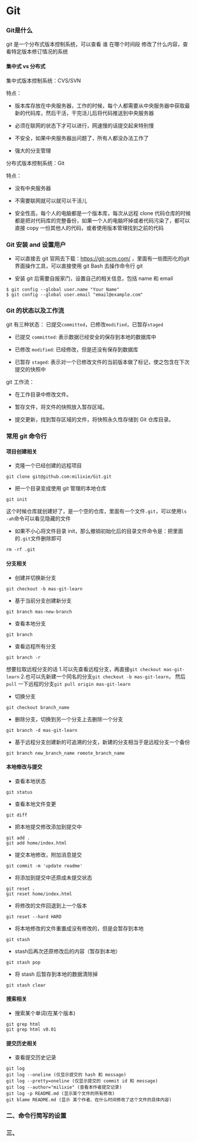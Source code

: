 # Git

### Git是什么

git 是一个分布式版本控制系统，可以查看 谁 在哪个时间段 修改了什么内容，查看特定版本修订情况的系统

#### 集中式 vs 分布式

集中式版本控制系统：CVS/SVN

特点：

- 版本库存放在中央服务器，工作的时候，每个人都需要从中央服务器中获取最新的代码库，然后干活，干完活儿后将代码推送到中央服务器

- 必须在联网的状态下才可以进行，网速慢的话提交起来特别慢

- 不安全，如果中央服务器出问题了，所有人都没办法工作了

- 强大的分支管理

分布式版本控制系统：Git

特点：

- 没有中央服务器

- 不需要联网就可以就可以干活儿

- 安全性高，每个人的电脑都是一个版本库，每次从远程 clone 代码仓库的时候都是把对代码库的完整备份，如果一个人的电脑坏掉或者代码污染了，都可以直接 copy 一份其他人的代码，或者使用版本管理找到之前的代码

### Git 安装 and 设置用户

- 可以直接去 git 官网去下载：https://git-scm.com/ ，里面有一些图形化的git界面操作工具，可以直接使用 git Bash 去操作命令行 git

- 安装 git 后需要自报家门，设置自己的相关信息，包括 name 和 email

```
$ git config --global user.name "Your Name"
$ git config --global user.email "email@example.com"

```
### Git 的状态以及工作流

git 有三种状态： 已提交`committed`，已修改`modified`，已暂存`staged`

- 已提交 `committed`: 表示数据已经安全的保存到本地的数据库中

- 已修改 `modified`: 已经修改，但是还没有保存到数据库

- 已暂存 `staged`: 表示对一个已修改文件的当前版本做了标记，使之包含在下次提交的快照中

git 工作流：

- 在工作目录中修改文件。

- 暂存文件，将文件的快照放入暂存区域。

- 提交更新，找到暂存区域的文件，将快照永久性存储到 Git 仓库目录。


### 常用 git 命令行

#### 项目创建相关

- 克隆一个已经创建的远程项目

```
git clone git@github.com:milixie/Git.git
```

- 把一个目录变成使用 git 管理的本地仓库

```
git init
```
这个时候仓库就创建好了，是一个空的仓库，里面有一个文件`.git`，可以使用`ls -ah`命令可以看见隐藏的文件

- 如果不小心将文件目录 init，那么撤销初始化后的目录文件命令是：把里面的`.git`文件删除即可

```
rm -rf .git
```

#### 分支相关

- 创建并切换新分支

```
git checkout -b mas-git-learn
```

- 基于当前分支创建新分支

```
git branch mas-new-branch
```

- 查看本地分支

```
git branch
```

- 查看远程所有分支

```
git branch -r
```
想要拉取远程分支的话
1.可以先查看远程分支，再直接`git checkout mas-git-learn`
2.也可以先新建一个同名的分支`git checkout -b mas-git-learn`， 然后 `pull` 一下远程的分支`git pull origin mas-git-learn`

- 切换分支

```
git checkout branch_name
```

- 删除分支，切换到另一个分支上去删除一个分支

```
git branch -d mas-git-learn
```

- 基于远程分支创建新的可追溯的分支，新建的分支相当于是远程分支一个备份

```
git branch new_branch_name remote_branch_name
```

#### 本地修改与提交

- 查看本地状态

```
git status
```
- 查看本地文件变更

```
git diff
```

- 把本地提交修改添加到提交中

```
git add .
git add home/index.html
```

- 提交本地修改，附加消息提交

```
git commit -m 'update readme'
```

- 将添加到提交中还原成未提交状态

```
git reset .
git reset home/index.html
```

- 将修改的文件回退到上一个版本

```
git reset --hard HARD
```

- 将本地修改的文件重置成没有修改的，但是会暂存到本地

```
git stash
```
- stash后再次还原修改后的内容（暂存到本地）
```
git stash pop
```

- 将 stash 后暂存到本地的数据清除掉

```
git stash clear
```

#### 搜索相关

- 搜索某个单词(在某个版本)
```
git grep html
git grep html v0.01
```

#### 提交历史相关

- 查看提交历史记录

```
git log
git log --oneline (仅显示提交的 hash 和 message)
git log --pretty=oneline (仅显示提交的 commit id 和 message)
git log --author="milixie" (查看本作者提交记录)
git log -p README.md (显示某个文件的所有修改)
git blame README.md (显示 某个作者、在什么时间修改了这个文件的具体内容)
```











### 二、命令行简写的设置


### 三、
